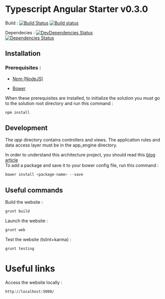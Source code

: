 # Typescript Angular Starter v0.3.0 

Build : 
[![Build Status](https://travis-ci.org/3IE/TypescriptAngularStarter.svg?branch=master)](https://travis-ci.org/3IE/TypescriptAngularStarter) 
[![Build status](https://ci.appveyor.com/api/projects/status/s83wtp6sal3uo70u/branch/master?svg=true)](https://ci.appveyor.com/project/BenoitVerdier/typescriptangularstarter/branch/master)

Dependecies : 
[![DevDependencies Status](https://david-dm.org/3IE/TypescriptAngularStarter/master/dev-status.svg)](https://david-dm.org/3IE/TypescriptAngularStarter/master#info=devDependencies)  
[![Dependencies Status](https://david-dm.org/3IE/TypescriptAngularStarter/master.svg)](https://david-dm.org/3IE/TypescriptAngularStarter/master)

## Installation
### Prerequisites :

* [Npm (NodeJS)](http://nodejs.org)

* [Bower](http://www.bower.io)

When these prerequisites are installed, to initialize the solution you must go to the solution root directory and run this command :

```sh
npm install
```

## Development

The _app_ directory contains controllers and views.
The application rules and data access layer must be in the app_engine directory.

In order to understand this architecture project, you should read this [blog article](http://blog.3ie.fr/un-projet-angularjs-avec-typescript)  
To add a package and save it to your bower config file, run this command :

```sh
bower install <package-name> --save
```

## Useful commands

Build the website :

```sh
grunt build
```

Launch the website :

```sh
grunt web
```

Test the website (tslint+karma) :

```sh
grunt testing
```

# Useful links #
Access the website locally :

```html
http://localhost:5000/
```
